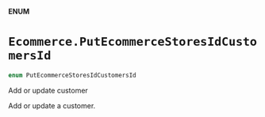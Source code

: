 **ENUM**

# `Ecommerce.PutEcommerceStoresIdCustomersId`

```swift
enum PutEcommerceStoresIdCustomersId
```

Add or update customer

Add or update a customer.
